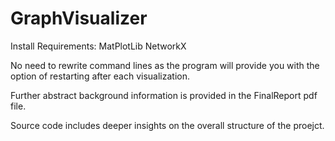 # GraphVisualizer

Install Requirements:
MatPlotLib
NetworkX

No need to rewrite command lines as the program will provide you with the option of restarting after each visualization.

Further abstract background information is provided in the FinalReport pdf file.

Source code includes deeper insights on the overall structure of the proejct.
